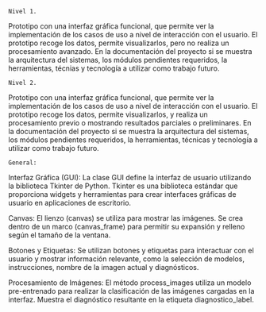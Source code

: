     Nivel 1. 
Prototipo con una interfaz gráfica funcional, que permite ver la implementación de los casos de
uso a nivel de interacción con el usuario. El prototipo recoge los datos, permite visualizarlos,
pero no realiza un procesamiento avanzado. En la documentación del proyecto si se muestra la arquitectura 
del sistemas, los módulos pendientes requeridos, la herramientas, técnias y tecnología a utilizar 
como trabajo futuro.

    Nivel 2. 
Prototipo con una interfaz gráfica funcional, que permite ver la implementación de los casos de uso a nivel 
de interacción con el usuario. El prototipo recoge los datos, permite visualizarlos, y realiza un procesamiento
previo o mostrando resultados parciales o preliminares. En la documentación del proyecto si se muestra 
la arquitectura del sistemas, los módulos pendientes requeridos, la herramientas, técnicas y tecnología 
a utilizar como trabajo futuro.


    General:

Interfaz Gráfica (GUI): 
La clase GUI define la interfaz de usuario utilizando la biblioteca Tkinter de Python. Tkinter es una biblioteca estándar que proporciona widgets y herramientas para crear interfaces gráficas de usuario en aplicaciones de escritorio.

Canvas: 
El lienzo (canvas) se utiliza para mostrar las imágenes. Se crea dentro de un marco (canvas_frame) para permitir su expansión y relleno según el tamaño de la ventana.

Botones y Etiquetas: 
Se utilizan botones y etiquetas para interactuar con el usuario y mostrar información relevante, como la selección de modelos, instrucciones, nombre de la imagen actual y diagnósticos.

Procesamiento de Imágenes: 
El método process_images utiliza un modelo pre-entrenado para realizar la clasificación de las imágenes cargadas en la interfaz. Muestra el diagnóstico resultante en la etiqueta diagnostico_label.
